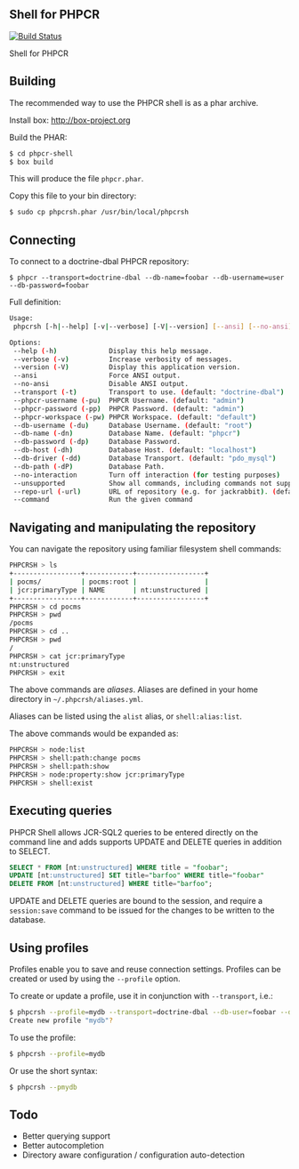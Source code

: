 Shell for PHPCR
---------------

[![Build Status](https://travis-ci.org/phpcr/phpcr-shell.png?branch=master)](https://travis-ci.org/phpcr/phpcr-shell)

Shell for PHPCR

## Building

The recommended way to use the PHPCR shell is as a phar archive.

Install box: http://box-project.org

Build the PHAR:

````bash
$ cd phpcr-shell
$ box build
````

This will produce the file `phpcr.phar`.

Copy this file to your bin directory:

````bash
$ sudo cp phpcrsh.phar /usr/bin/local/phpcrsh
````

## Connecting

To connect to a doctrine-dbal PHPCR repository:

    $ phpcr --transport=doctrine-dbal --db-name=foobar --db-username=user --db-password=foobar

Full definition:

````bash
Usage:
 phpcrsh [-h|--help] [-v|--verbose] [-V|--version] [--ansi] [--no-ansi] [-t|--transport="..."] [-pu|--phpcr-username="..."] [-pp|--phpcr-password[="..."]] [-pw|--phpcr-workspace[="..."]] [-du|--db-username="..."] [-dn|--db-name="..."] [-dp|--db-password[="..."]] [-dh|--db-host="..."] [-dd|--db-driver="..."] [-dP|--db-path="..."] [--no-interaction] [--unsupported] [-url|--repo-url="..."] [--command="..."]

Options:
 --help (-h)             Display this help message.
 --verbose (-v)          Increase verbosity of messages.
 --version (-V)          Display this application version.
 --ansi                  Force ANSI output.
 --no-ansi               Disable ANSI output.
 --transport (-t)        Transport to use. (default: "doctrine-dbal")
 --phpcr-username (-pu)  PHPCR Username. (default: "admin")
 --phpcr-password (-pp)  PHPCR Password. (default: "admin")
 --phpcr-workspace (-pw) PHPCR Workspace. (default: "default")
 --db-username (-du)     Database Username. (default: "root")
 --db-name (-dn)         Database Name. (default: "phpcr")
 --db-password (-dp)     Database Password.
 --db-host (-dh)         Database Host. (default: "localhost")
 --db-driver (-dd)       Database Transport. (default: "pdo_mysql")
 --db-path (-dP)         Database Path.
 --no-interaction        Turn off interaction (for testing purposes)
 --unsupported           Show all commands, including commands not supported by the repository
 --repo-url (-url)       URL of repository (e.g. for jackrabbit). (default: "http://localhost:8080/server/")
 --command               Run the given command
````

## Navigating and manipulating the repository

You can navigate the repository using familiar filesystem shell commands:

````bash
PHPCRSH > ls
+-----------------+------------+-----------------+
| pocms/          | pocms:root |                 |
| jcr:primaryType | NAME       | nt:unstructured |
+-----------------+------------+-----------------+
PHPCRSH > cd pocms
PHPCRSH > pwd
/pocms
PHPCRSH > cd ..
PHPCRSH > pwd
/
PHPCRSH > cat jcr:primaryType
nt:unstructured
PHPCRSH > exit
````

The above commands are *aliases*. Aliases are defined in your home directory
in `~/.phpcrsh/aliases.yml`.

Aliases can be listed using the `alist` alias, or `shell:alias:list`.

The above commands would be expanded as:

````bash
PHPCRSH > node:list
PHPCRSH > shell:path:change pocms
PHPCRSH > shell:path:show
PHPCRSH > node:property:show jcr:primaryType
PHPCRSH > shell:exist
````

## Executing queries

PHPCR Shell allows JCR-SQL2 queries to be entered directly on the command line
and adds supports UPDATE and DELETE queries in addition to SELECT.

````sql
SELECT * FROM [nt:unstructured] WHERE title = "foobar";
UPDATE [nt:unstructured] SET title="barfoo" WHERE title="foobar"
DELETE FROM [nt:unstructured] WHERE title="barfoo";
````

UPDATE and DELETE queries are bound to the session, and require a
`session:save` command to be issued for the changes to be written to the
database.

## Using profiles

Profiles enable you to save and reuse connection settings. Profiles can be
created or used by using the `--profile` option.

To create or update a profile, use it in conjunction with `--transport`, i.e.:

````bash
$ phpcrsh --profile=mydb --transport=doctrine-dbal --db-user=foobar --db-name=mydb 
Create new profile "mydb"?
````

To use the profile:

````bash
$ phpcrsh --profile=mydb
````

Or use the short syntax:

````bash
$ phpcrsh --pmydb
````


## Todo

- Better querying support
- Better autocompletion
- Directory aware configuration / configuration auto-detection
